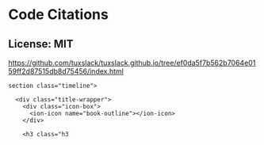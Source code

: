 # Code Citations

## License: MIT
https://github.com/tuxslack/tuxslack.github.io/tree/ef0da5f7b562b7064e0159ff2d87515db8d75456/index.html

```
section class="timeline">

  <div class="title-wrapper">
    <div class="icon-box">
      <ion-icon name="book-outline"></ion-icon>
    </div>

    <h3 class="h3
```

